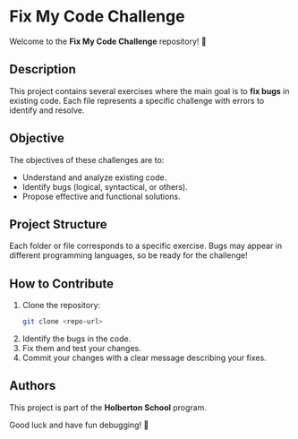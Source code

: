 # Fix My Code Challenge

Welcome to the **Fix My Code Challenge** repository! 🚀

## Description

This project contains several exercises where the main goal is to **fix bugs** in existing code. Each file represents a specific challenge with errors to identify and resolve.

## Objective

The objectives of these challenges are to:
- Understand and analyze existing code.
- Identify bugs (logical, syntactical, or others).
- Propose effective and functional solutions.

## Project Structure

Each folder or file corresponds to a specific exercise. Bugs may appear in different programming languages, so be ready for the challenge!

## How to Contribute

1. Clone the repository:
    ```bash
    git clone <repo-url>
    ```
2. Identify the bugs in the code.
3. Fix them and test your changes.
4. Commit your changes with a clear message describing your fixes.

## Authors

This project is part of the **Holberton School** program.

Good luck and have fun debugging! 🎉